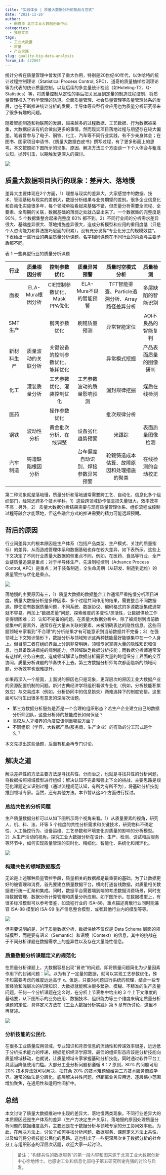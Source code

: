 ```yaml
---
title: "实践体会 | 质量大数据分析的挑战与范式"
date: '2021-11-26'
author:
  - 田春华 北京工业大数据创新中心
categories:
  - 推荐文章
tags:
  - 工业大数据
  - 质量
  - 产业实践
slug: quality-big-data-analysis
forum_id: 422807
---
```


统计分析在质量管理中曾发挥了重大作用，特别是20世纪40年代，以休哈特的统计过程控制理论（Statistical Process Control, SPC）、道奇的质量抽样检测理论等为代表的统计质量控制，以及后续的多变量统计检验（如Hoteling-T2、Q-Statistics）等，将质量控制从定性的事后把关发展到定量的制造过程控制，将质量管理推入了科学管理的轨道。全面质量管理、社会质量管理等质量管理体系的发展，也在不断推进统计分析的发展，半导体等典型行业应用也为质量分析研究带来了很多有趣的问题。

随着智能制造和物联网的发展，越来越多的过程数据、工艺数据、行为数据被采集，大数据应该有机会做出更多的事情。然而现实项目落地过程与期望存在较大偏差。笔者曾参与了电子、钢铁、化工、汽车等不同行业实践，有不少亲身体会；在图书、国家项目申请书、《质量大数据白皮书》撰写过程，有了更多形而上的思考。本文按照如下图所示的现象、原因、解决方法三个方面谈一下个人体会与粗浅认知，抛砖引玉，以期触发更深入的探讨。

![](https://raw.githubusercontent.com/cosname/uploads/master/2021/12/quality-big-data/image1.png)

## 质量大数据项目执行的现象：差异大、落地慢
差异大主要体现在2个方面，1）理想与现实的差异大，大家感觉中的数据、技术、管理基础与现实的差别大，数据分析结果与业务期望的差别。很多企业信息化和自动化实施很多年，每个领域单独看起来基础不错，但质量分析需要全流程、全要素、全周期的关联，数据基础的薄弱之处就凸显出来了。一个数据集的完整度是 90%，5 个数据集整合起来完整度 60% 都不到。2）不同行业间的分析需求差异很大、基础差异很大、落地措施差异很大，造成分析模型和应用的重用度低（只是个人咨询能力和算法技巧层面的积累），没有充分发挥“专业化分工的规模效益”。下表给出一些行业的典型质量分析课题，名字相同课题在不同行业的内涵与主要矛盾都不同。

表 1  一些典型行业的质量分析课题

| 行业 | 质量根因分析 | 控制参数优化 | 质量异常预警 | 质量时空模式分析 | 质量检测 |
| :-: | :-: | :-: | :-: | :-: | :-: |
| 面板	| ELA-Mura根因分析 | CIE控制参数优化、Mask PPA优化 | ELA-Mura不良的智能预警 | TFT智能排查、Particle追溯分析、Array路径差异分析	| 多层缺陷的智能识别 |
| SMT生产	| |	钢网参数优化 |	刷锡质量预测 | 异常智能定位 | AOI不良品的智能复判 |
| 新材料生产 | 质量波动的关联分析 | 关键设备的控制参数优化、能耗优化 |  | 异常模式挖掘 | 产品表面质量的图像研判 |
| 化工 | 灌装质量分析 | 工艺参数优化、灌装控制优化 | 工艺参数波动的质量影响预测 | 漏封规律挖掘 | 煤质在线检测 |
| 医药 |  | 操作参数优化 |  | 批次规律分析 |  | 	
| 钢铁 | 波动性分析 | 黄金批次分析、在线调整 | 设备劣化趋势预警 | 米跟踪 | 表面质量图像检测 |
| 汽车制造 | 铸造缺陷根因分析 |  | 台车偏差自动识别、焊接参数异常预警 | 轮毂铸造成本估算、故障原因和处理措施的聚类 | 在线检测的自动校正 |

第二种现象就是落地慢，质量分析和落地通常需要跨工艺、自动化、信息化多个组织部门，经常还跨多个技术学科，1）这些跨领域协作信息损失量很大，效率效率不高；另外，2） 质量大数据分析结果需要与现有质量管理体系、组织流程或控制过程等融合才能落地，但这些融合方式的推进需要的精力可能远超预期。

## 背后的原因

行业间差异大的根本原因是生产体系（包括产品类型、生产模式、关注的质量指标）的差异，从而造成管理体系和数据基础也存在较大差异，如下表所示。这些上下文决定了不同行业质量大数据的侧重点不同，例如，在医药、食品等行业，全产业链质量追溯是重点；对于半导体生产，先进制程控制（Advance Process Control, APC）是重点；对于装备制造，全生命周期（从研发、制造到运维）的质量管控与优化是重点。

![](https://raw.githubusercontent.com/cosname/uploads/master/2021/12/quality-big-data/image2.png)

落地慢的主要原因有三，1）质量大数据的数据整合工作通常严重拖慢分析项目进度。质量大数据分析是多种因素、多个过程共同作用的结果，需要整合不同数据源。即使没有数据质量问题，不同系统、数据协议、编码格式的多源数据集成通常就不容易。再加上“数据质量”问题、探索维度的多变性/灵活性，让数据供给工作变得很困难；2）认知不完备的问题。在质量大数据分析中，除了被规划到当前数据集中的要素外，通常存在大量未关联的要素、未被明确表达的隐性信息。这些问题领域专家看到“不合理”的分析结果才有可能意识到当前数据并不完备；3）在强领域上下文知识情形下，数据分析与领域知识这两种技能最好能够集中在一个人身上。但目前二者在组织界面上分割非常明确，领域专家掌握大量的隐性知识和信息，也具备改进措施的规划能力，但领域缺乏数据分析技能；而数据分析师通常没有这样的业务自由度，造成领域解读与数据分析需要大量的跨组织分工界面的交互协同，质量分析课题的节奏快不上去。第三方数据分析师每次都面临新的领域问题，分析效率也很难提升。

如果再深入一个层面，上面说的原因也只是现象，更深层次的原因工业大数据产业的资源配置机制的问题。新兴古典经济学将组织看做专业化（例如，分析技能积累效应）与交易成本（例如，分析协同中的信息损失）两难选择下的制度安排。这里面可以衍生出很多有意思的深层次话题，

- 第三方数据分析服务是否是一个合理的组织形态？若生产企业建立自己的数据分析师团队，这些分析师的技能成长如何保证？
- 高校从人才培养的角度应该侧重哪些方面？
- 不同组织（学界、大数据产品/服务商、生产企业）的有效的分工形式是什么？

本文先提出这些话题，后面有机会再专门讨论。

## 解决之道

解决差异性的方法主要方法是寻找共性，分而治之，也就是寻找共性的分析问题，将数据按照领域模型进行组织；解决认知不完备和强上下文的挑战，主要思路是规范化课题定义识别过程（通过流程规范认知，有所为有所不为），将基础分析技能推到领域专家。当然，还有其他方法。本节暂从这4个方面进行探讨。

### 总结共性的分析问题

生产质量数据分析可以从如下图所示两个视角来看。1）从质量要素的视角，研究人、机、料、法、环等 5 个维度的共性分析需求和关键技术，研究物料不确定性、人工操控行为、设备运维、工艺参数和环境变化对质量的影响的分析模型。2）从生产活动的视角，探究工业大数据分析在设计、生产、检测、调试和后服务等环节中，如何实现质量管理的实时化、精细化、智能化、系统化和闭环化。

![](https://raw.githubusercontent.com/cosname/uploads/master/2021/12/quality-big-data/image3.png)

### 构建共性的领域数据服务

无论是上述哪种质量管控手段，质量相关的数据都是最重要的基础。为了让数据更好的被管理和消费，首先要建立质量数据平台，横向打通各线数据，对质量相关数据进行统一汇聚和集成。同时，数据平台需要端到端的考虑数据消费场景，同时支持数据管理、数据分析计算管理和质量分析应用。如下图所示。在数据模型上，有很多标准模型可以参考借鉴，如流程行业的 ISA-88，重点描述离散行业同时能兼容 ISA-88 模型的 ISA-99 生产信息整合模型，或者其他行业内的模型等等。

![](https://raw.githubusercontent.com/cosname/uploads/master/2021/12/quality-big-data/image4.png)

但需要说明的是，对于质量数据分析，数据供给不仅仅是 Data Schema 层面的领域模型，而是要有语义（Semantic）和语境（Context）的信息，其中的挑战在于不同分析课题在数据需求上的差异性以及存在大量隐性信息。

### 质量数据分析课题定义的规范化

在质量分析课题上，大数据容易出现“冒进”的问题，即将质量问题简化为少量因素作用下的封闭问题：![](https://latex.codecogs.com/png.image?\dpi{110}&space;y=f(x))。以为有了一定量的数据，就可以实现工艺参数优化，殊不知需要考虑的维度远远高于 x。但是，只要对问题进行系统的梳理，结合一些专家经验和浅层次的机理知识，大数据就能解决很多繁杂、模糊、不精准的生产质量问题。任何一个分析课题在定义时，在分析上节表格中给出的 3 个上下文维度的基础要，从下图所示的业务应用、数据技术、组织能力等三个维度来确定质量分析课题的定位，具体定义方法在《工业大数据分析实践》第 5 章有所讨论，这里不再赘述。

![](https://raw.githubusercontent.com/cosname/uploads/master/2021/12/quality-big-data/image5.png)

### 分析技能的公民化

在很多工业质量应用领域，专业知识和背景信息的流动性和传递效率很差，远远低于分析技术能力的传递，根据组织经济学原理，最佳的组织形态应该是分析技能向质量领域移动，也就说，让质量领域专家掌握基础分析技能，同时通过软件平台工具适当降低使用门槛。大部分工业分析问题都遵循 8：2 原则，80% 的问题可用 20% 技术算法就可以解决，把其余 20% 的技术难题留给第三方技术服务商或学界。通常的做法是分层化，底层解决共性问题，但距离业务应用远，逐层缩小范围增加聚焦，在通用性和适用性间折中。

## 总结

本文讨论了质量大数据推进中出现的差异大、落地慢两类现象。不同行业差异大的本质原因还是生产体系的差异（生产力决定生产关系），落地慢的原因处理质量分析问题的数据维度高外，主要还是在于数据分析与领域专家的分工协同效率低。为此，在解决方法上，讨论了如何寻找分析问题、数据服务、课题定义方法上共性，以及如何将分析技能公民化的思路。这也引出了一些更深层次关于数据分析的社会分工与组织形态的深层次话题，欢迎大家一起讨论。

> 备注：“构建共性的数据服务”的第一段内容和图来源于北京工业大数据创新中心徐地博士。也感谢工业和信息化部电子第五研究所谢克强的讨论与启发。
